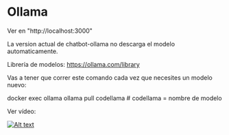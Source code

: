 # Ollama

Ver en "http://localhost:3000"

 La version actual de chatbot-ollama no descarga el modelo automaticamente.

 Librería de modelos: https://ollama.com/library
 
 Vas a tener que correr este comando cada vez que necesites un modelo nuevo:
 
docker exec ollama ollama pull codellama       # codellama = nombre de modelo


 Ver vídeo:

 [![Alt text](https://img.youtube.com/vi/DEcP4bkvHG4/0.jpg)](https://www.youtube.com/watch?v=DEcP4bkvHG4)

